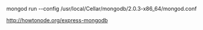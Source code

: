 mongod run --config /usr/local/Cellar/mongodb/2.0.3-x86_64/mongod.conf

http://howtonode.org/express-mongodb